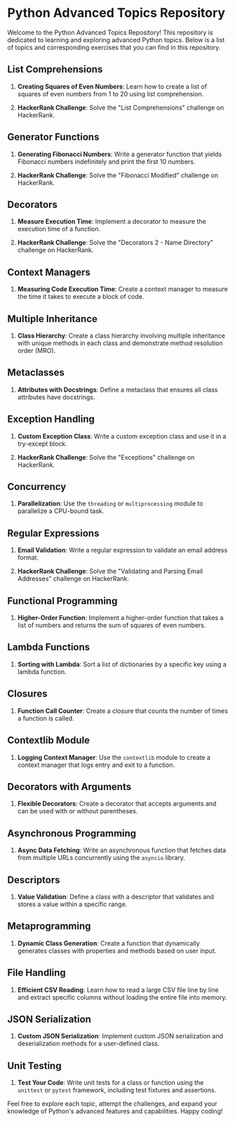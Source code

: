 # Python Advanced Topics Repository

Welcome to the Python Advanced Topics Repository! This repository is dedicated to learning and exploring advanced Python topics. Below is a list of topics and corresponding exercises that you can find in this repository.

## List Comprehensions

1. **Creating Squares of Even Numbers**: Learn how to create a list of squares of even numbers from 1 to 20 using list comprehension.

2. **HackerRank Challenge**: Solve the "List Comprehensions" challenge on HackerRank.

## Generator Functions

1. **Generating Fibonacci Numbers**: Write a generator function that yields Fibonacci numbers indefinitely and print the first 10 numbers.

2. **HackerRank Challenge**: Solve the "Fibonacci Modified" challenge on HackerRank.

## Decorators

1. **Measure Execution Time**: Implement a decorator to measure the execution time of a function.

2. **HackerRank Challenge**: Solve the "Decorators 2 - Name Directory" challenge on HackerRank.

## Context Managers

1. **Measuring Code Execution Time**: Create a context manager to measure the time it takes to execute a block of code.

## Multiple Inheritance

1. **Class Hierarchy**: Create a class hierarchy involving multiple inheritance with unique methods in each class and demonstrate method resolution order (MRO).

## Metaclasses

1. **Attributes with Docstrings**: Define a metaclass that ensures all class attributes have docstrings.

## Exception Handling

1. **Custom Exception Class**: Write a custom exception class and use it in a try-except block.

2. **HackerRank Challenge**: Solve the "Exceptions" challenge on HackerRank.

## Concurrency

1. **Parallelization**: Use the `threading` or `multiprocessing` module to parallelize a CPU-bound task.

## Regular Expressions

1. **Email Validation**: Write a regular expression to validate an email address format.

2. **HackerRank Challenge**: Solve the "Validating and Parsing Email Addresses" challenge on HackerRank.

## Functional Programming

1. **Higher-Order Function**: Implement a higher-order function that takes a list of numbers and returns the sum of squares of even numbers.

## Lambda Functions

1. **Sorting with Lambda**: Sort a list of dictionaries by a specific key using a lambda function.

## Closures

1. **Function Call Counter**: Create a closure that counts the number of times a function is called.

## Contextlib Module

1. **Logging Context Manager**: Use the `contextlib` module to create a context manager that logs entry and exit to a function.

## Decorators with Arguments

1. **Flexible Decorators**: Create a decorator that accepts arguments and can be used with or without parentheses.

## Asynchronous Programming

1. **Async Data Fetching**: Write an asynchronous function that fetches data from multiple URLs concurrently using the `asyncio` library.

## Descriptors

1. **Value Validation**: Define a class with a descriptor that validates and stores a value within a specific range.

## Metaprogramming

1. **Dynamic Class Generation**: Create a function that dynamically generates classes with properties and methods based on user input.

## File Handling

1. **Efficient CSV Reading**: Learn how to read a large CSV file line by line and extract specific columns without loading the entire file into memory.

## JSON Serialization

1. **Custom JSON Serialization**: Implement custom JSON serialization and deserialization methods for a user-defined class.

## Unit Testing

1. **Test Your Code**: Write unit tests for a class or function using the `unittest` or `pytest` framework, including test fixtures and assertions.

Feel free to explore each topic, attempt the challenges, and expand your knowledge of Python's advanced features and capabilities. Happy coding!
